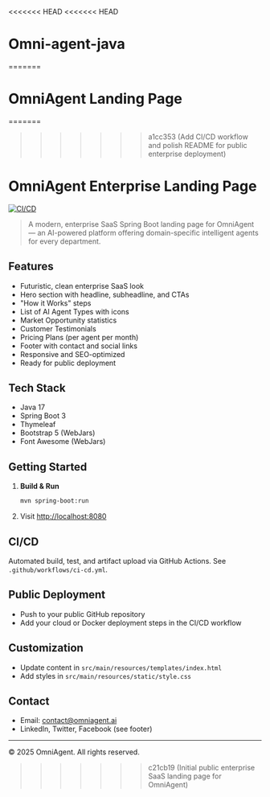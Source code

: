 <<<<<<< HEAD
<<<<<<< HEAD
# Omni-agent-java
=======
# OmniAgent Landing Page
=======
>>>>>>> a1cc353 (Add CI/CD workflow and polish README for public enterprise deployment)

# OmniAgent Enterprise Landing Page

[![CI/CD](https://github.com/omniagent/omniagent-landing/actions/workflows/ci-cd.yml/badge.svg)](https://github.com/omniagent/omniagent-landing/actions/workflows/ci-cd.yml)

>A modern, enterprise SaaS Spring Boot landing page for OmniAgent — an AI-powered platform offering domain-specific intelligent agents for every department.

## Features
- Futuristic, clean enterprise SaaS look
- Hero section with headline, subheadline, and CTAs
- "How it Works" steps
- List of AI Agent Types with icons
- Market Opportunity statistics
- Customer Testimonials
- Pricing Plans (per agent per month)
- Footer with contact and social links
- Responsive and SEO-optimized
- Ready for public deployment

## Tech Stack
- Java 17
- Spring Boot 3
- Thymeleaf
- Bootstrap 5 (WebJars)
- Font Awesome (WebJars)

## Getting Started
1. **Build & Run**
   ```bash
   mvn spring-boot:run
   ```
2. Visit [http://localhost:8080](http://localhost:8080)

## CI/CD
Automated build, test, and artifact upload via GitHub Actions. See `.github/workflows/ci-cd.yml`.

## Public Deployment
- Push to your public GitHub repository
- Add your cloud or Docker deployment steps in the CI/CD workflow

## Customization
- Update content in `src/main/resources/templates/index.html`
- Add styles in `src/main/resources/static/style.css`

## Contact
- Email: contact@omniagent.ai
- LinkedIn, Twitter, Facebook (see footer)

---
© 2025 OmniAgent. All rights reserved.
>>>>>>> c21cb19 (Initial public enterprise SaaS landing page for OmniAgent)
